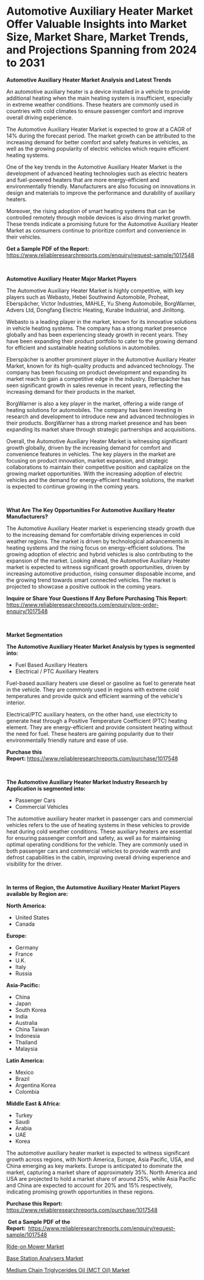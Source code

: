 <p><h1>Automotive Auxiliary Heater Market Offer Valuable Insights into Market Size, Market Share, Market Trends, and Projections Spanning from 2024 to 2031</h1></p><p><strong>Automotive Auxiliary Heater Market Analysis and Latest Trends</strong></p>
<p><p>An automotive auxiliary heater is a device installed in a vehicle to provide additional heating when the main heating system is insufficient, especially in extreme weather conditions. These heaters are commonly used in countries with cold climates to ensure passenger comfort and improve overall driving experience. </p><p>The Automotive Auxiliary Heater Market is expected to grow at a CAGR of 14% during the forecast period. The market growth can be attributed to the increasing demand for better comfort and safety features in vehicles, as well as the growing popularity of electric vehicles which require efficient heating systems. </p><p>One of the key trends in the Automotive Auxiliary Heater Market is the development of advanced heating technologies such as electric heaters and fuel-powered heaters that are more energy-efficient and environmentally friendly. Manufacturers are also focusing on innovations in design and materials to improve the performance and durability of auxiliary heaters. </p><p>Moreover, the rising adoption of smart heating systems that can be controlled remotely through mobile devices is also driving market growth. These trends indicate a promising future for the Automotive Auxiliary Heater Market as consumers continue to prioritize comfort and convenience in their vehicles.</p></p>
<p><strong>Get a Sample PDF of the Report:&nbsp;</strong> <a href="https://www.reliableresearchreports.com/enquiry/request-sample/1017548">https://www.reliableresearchreports.com/enquiry/request-sample/1017548</a></p>
<p>&nbsp;</p>
<p><strong>Automotive Auxiliary Heater Major Market Players</strong></p>
<p><p>The Automotive Auxiliary Heater Market is highly competitive, with key players such as Webasto, Hebei Southwind Automobile, Proheat, Eberspächer, Victor Industries, MAHLE, Yu Sheng Automobile, BorgWarner, Advers Ltd, Dongfang Electric Heating, Kurabe Industrial, and Jinlitong. </p><p>Webasto is a leading player in the market, known for its innovative solutions in vehicle heating systems. The company has a strong market presence globally and has been experiencing steady growth in recent years. They have been expanding their product portfolio to cater to the growing demand for efficient and sustainable heating solutions in automobiles.</p><p>Eberspächer is another prominent player in the Automotive Auxiliary Heater Market, known for its high-quality products and advanced technology. The company has been focusing on product development and expanding its market reach to gain a competitive edge in the industry. Eberspächer has seen significant growth in sales revenue in recent years, reflecting the increasing demand for their products in the market.</p><p>BorgWarner is also a key player in the market, offering a wide range of heating solutions for automobiles. The company has been investing in research and development to introduce new and advanced technologies in their products. BorgWarner has a strong market presence and has been expanding its market share through strategic partnerships and acquisitions.</p><p>Overall, the Automotive Auxiliary Heater Market is witnessing significant growth globally, driven by the increasing demand for comfort and convenience features in vehicles. The key players in the market are focusing on product innovation, market expansion, and strategic collaborations to maintain their competitive position and capitalize on the growing market opportunities. With the increasing adoption of electric vehicles and the demand for energy-efficient heating solutions, the market is expected to continue growing in the coming years.</p></p>
<p>&nbsp;</p>
<p><strong>What Are The Key Opportunities For Automotive Auxiliary Heater Manufacturers?</strong></p>
<p><p>The Automotive Auxiliary Heater market is experiencing steady growth due to the increasing demand for comfortable driving experiences in cold weather regions. The market is driven by technological advancements in heating systems and the rising focus on energy-efficient solutions. The growing adoption of electric and hybrid vehicles is also contributing to the expansion of the market. Looking ahead, the Automotive Auxiliary Heater market is expected to witness significant growth opportunities, driven by increasing automotive production, rising consumer disposable income, and the growing trend towards smart connected vehicles. The market is projected to showcase a positive outlook in the coming years.</p></p>
<p><strong>Inquire or Share Your Questions If Any Before Purchasing This Report:</strong> <a href="https://www.reliableresearchreports.com/enquiry/pre-order-enquiry/1017548">https://www.reliableresearchreports.com/enquiry/pre-order-enquiry/1017548</a></p>
<p>&nbsp;</p>
<p><strong>Market Segmentation</strong></p>
<p><strong>The Automotive Auxiliary Heater Market Analysis by types is segmented into:</strong></p>
<p><ul><li>Fuel Based Auxiliary Heaters</li><li>Electrical / PTC Auxiliary Heaters</li></ul></p>
<p><p>Fuel-based auxiliary heaters use diesel or gasoline as fuel to generate heat in the vehicle. They are commonly used in regions with extreme cold temperatures and provide quick and efficient warming of the vehicle's interior.</p><p>Electrical/PTC auxiliary heaters, on the other hand, use electricity to generate heat through a Positive Temperature Coefficient (PTC) heating element. They are energy-efficient and provide consistent heating without the need for fuel. These heaters are gaining popularity due to their environmentally friendly nature and ease of use.</p></p>
<p><strong>Purchase this Report:&nbsp;</strong><a href="https://www.reliableresearchreports.com/purchase/1017548">https://www.reliableresearchreports.com/purchase/1017548</a></p>
<p>&nbsp;</p>
<p><strong>The Automotive Auxiliary Heater Market Industry Research by Application is segmented into:</strong></p>
<p><ul><li>Passenger Cars</li><li>Commercial Vehicles</li></ul></p>
<p><p>The automotive auxiliary heater market in passenger cars and commercial vehicles refers to the use of heating systems in these vehicles to provide heat during cold weather conditions. These auxiliary heaters are essential for ensuring passenger comfort and safety, as well as for maintaining optimal operating conditions for the vehicle. They are commonly used in both passenger cars and commercial vehicles to provide warmth and defrost capabilities in the cabin, improving overall driving experience and visibility for the driver.</p></p>
<p>&nbsp;</p>
<p><strong>In terms of Region, the Automotive Auxiliary Heater Market Players available by Region are:</strong></p>
<p>
    <p> <strong> North America: </strong>
        <ul>
            <li>United States</li>
            <li>Canada</li>
        </ul>
        </p> 
    <p> <strong> Europe: </strong>
        <ul>
            <li>Germany</li>
            <li>France</li>
            <li>U.K.</li>
            <li>Italy</li>
            <li>Russia</li>
        </ul>
        </p> 
    <p> <strong> Asia-Pacific: </strong>
        <ul>
            <li>China</li>
            <li>Japan</li>
            <li>South Korea</li>
            <li>India</li>
            <li>Australia</li>
            <li>China Taiwan</li>
            <li>Indonesia</li>
            <li>Thailand</li>
            <li>Malaysia</li>
        </ul>
        </p> 
    <p> <strong> Latin America: </strong>
        <ul>
            <li>Mexico</li>
            <li>Brazil</li>
            <li>Argentina Korea</li>
            <li>Colombia</li>
        </ul>
        </p> 
    <p> <strong> Middle East & Africa: </strong>
        <ul>
            <li>Turkey</li>
            <li>Saudi</li>
            <li>Arabia</li>
            <li>UAE</li>
            <li>Korea</li>
        </ul>
    </p>
    </p>
<p><p>The automotive auxiliary heater market is expected to witness significant growth across regions, with North America, Europe, Asia Pacific, USA, and China emerging as key markets. Europe is anticipated to dominate the market, capturing a market share of approximately 35%. North America and USA are projected to hold a market share of around 25%, while Asia Pacific and China are expected to account for 20% and 15% respectively, indicating promising growth opportunities in these regions.</p></p>
<p><strong>Purchase this Report: </strong><a href="https://www.reliableresearchreports.com/purchase/1017548">https://www.reliableresearchreports.com/purchase/1017548</a></p>
<p>&nbsp;<strong>Get a Sample PDF of the Report:&nbsp;&nbsp;</strong><a href="https://www.reliableresearchreports.com/enquiry/request-sample/1017548">https://www.reliableresearchreports.com/enquiry/request-sample/1017548</a></p>
<p><strong></strong></p>
<p><p><a href="https://view.publitas.com/reportprime-1/global-ride-on-mower-market-size-and-market-trends-insights-and-projections-from-2023-to-2030/">Ride-on Mower Market</a></p><p><a href="https://view.publitas.com/reportprime-1/decoding-the-base-station-analysers-market-a-deep-dive-into-the-latest-market-trends-market-segmentation-and-competitive-analysis/">Base Station Analysers Market</a></p><p><a href="https://view.publitas.com/reportprime-1/medium-chain-triglycerides-oil-mct-oil-market-provides-a-comprehensive-analysis-including-a-macro-overview-of-the-market-as-well-as-micro-details-such-as-market-size-and-competitive-landscape/">Medium Chain Triglycerides Oil (MCT Oil) Market</a></p></p>